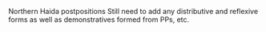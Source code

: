 Northern Haida postpositions
Still need to add any distributive and reflexive forms
as well as demonstratives formed from PPs, etc.


